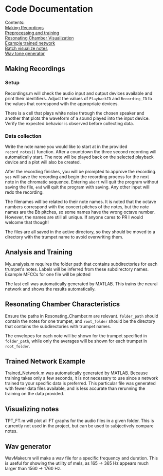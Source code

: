 # Code Documentation
Contents:\
[Making Recordings](#making-recordings)\
[Preprocessing and training](#analysis-and-training)\
[Resonating Chamber Visualization](#resonating-chamber-characteristics)\
[Example trained network](#trained-network-example)\
[Batch visualize notes](#visualizing-notes)\
[Wav tone generator](#wav-generator)

## Making Recordings

### Setup

Recordings.m will check the audio input and output devices available and print their identifiers. Adjust the values of `PlaybackID` and `Recording_ID` to the values that correspond with the appropriate devices.

There is a cell that plays white noise through the chosen speaker and another that plots the waveform of a sound played into the input device. Verify the expected behavior is observed before collecting data.

### Data collection

Write the note name you would like to start at in the provided `record_notes()` function. After a countdown the three second recording will automatically start. The note will be played back on the selected playback device and a plot will also be created.

After the recording finishes, you will be prompted to approve the recording. `yes` will save the recording and begin the recording process for the next note in the chromatic sequence. Entering `abort` will quit the program without saving the file, `end` will quit the program with saving. Any other input will redo the recording.

The filenames will be related to their note names. It is noted that the octave numbers correspond with the concert pitches of the notes, but the note names are the Bb pitches, so some names have the wrong octave number. However, the names are still all unique. If anyone cares to PR I would welcome that though!

The files are all saved in the active directory, so they should be moved to a directory with the trumpet name to avoid overwriting them.

## Analysis and Training

My_analysis.m requires the folder path that contains subdirectories for each trumpet's notes. Labels will be inferred from these subdirectory names. Example MFCCs for one file will be plotted

The last cell was automatically generated by MATLAB. This trains the neural network and shows the results automatically.

## Resonating Chamber Characteristics

Ensure the paths in Resonating_Chamber.m are relevant. `folder_path` should contain the notes for one trumpet, and `root_folder` should be the directory that contains the subdirectories with trumpet names.

The envelopes for each note will be shown for the trumpet specified in `folder_path`, while only the averages will be shown for each trumpet in `root_folder`.

## Trained Network Example

Trained_Network.m was automatically generated by MATLAB. Because training takes only a few seconds, it is not necessary to use since a network trained to your specific data is preferred. This particular file was generated with fewer data files available, and is less accurate than rerunning the training on the data provided.

## Visualizing notes

TPT_FT.m will plot all FT graphs for the audio files in a given folder. This is currently not used in the project, but can be used to subjectively compare notes.

## Wav generator

WavMaker.m will make a wav file for a specific frequency and duration. This is useful for showing the utility of mels, as 165 -> 365 Hz appears much larger than 1560 -> 1760 Hz. 